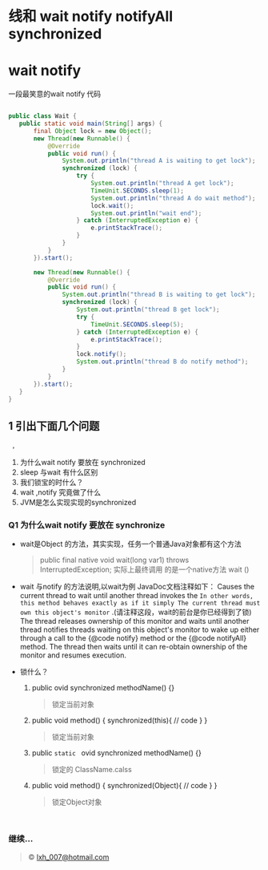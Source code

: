 线和 wait notify notifyAll  synchronized
====
# wait notify 
一段最笑意的wait notify 代码

 ~~~java
 
 public class Wait {
 	public static void main(String[] args) {
 		final Object lock = new Object();
 		new Thread(new Runnable() {
 			@Override
 			public void run() {
 				System.out.println("thread A is waiting to get lock");
 				synchronized (lock) {
 					try {
 						System.out.println("thread A get lock");
 						TimeUnit.SECONDS.sleep(1);
 						System.out.println("thread A do wait method");
 						lock.wait();
 						System.out.println("wait end");
 					} catch (InterruptedException e) {
 						e.printStackTrace();
 					}
 				}
 			}
 		}).start();
 
 		new Thread(new Runnable() {
 			@Override
 			public void run() {
 				System.out.println("thread B is waiting to get lock");
 				synchronized (lock) {
 					System.out.println("thread B get lock");
 					try {
 						TimeUnit.SECONDS.sleep(5);
 					} catch (InterruptedException e) {
 						e.printStackTrace();
 					}
 					lock.notify();
 					System.out.println("thread B do notify method");
 				}
 			}
 		}).start();
 	}
 }

 ~~~

## 1 引出下面几个问题
     ，
 1. 为什么wait notify 要放在 synchronized
 2. sleep 与wait 有什么区别
 3. 我们锁宝的时什么？
 4. wait ,notify 究竟做了什么
 5. JVM是怎么实现实现的synchronized

 
 
###  Q1 为什么wait notify 要放在 synchronize
- wait是Object 的方法，其实实现，任务一个普通Java对象都有这个方法
   > public final native void wait(long var1) throws InterruptedException;
   > 实际上最终调用 的是一个native方法 wait () 
   
-  wait 与notify 的方法说明,以wait为例 JavaDoc文档注释如下：
          Causes the current thread to wait until another thread invokes the
          `In other words, this method behaves exactly as if it simply
          The current thread must own this object's monitor` .(请注释这段，wait的前台是你已经得到了锁) 
          The thread releases ownership of this monitor and waits until another thread
          notifies threads waiting on this object's monitor to wake up
          either through a call to the {@code notify} method or the
          {@code notifyAll} method. The thread then waits until it can
          re-obtain ownership of the monitor and resumes execution.
    
- 锁什么？
  1. public ovid synchronized methodName() {}
     > 锁定当前对象
  2. public void method() {
        synchronized(this){
           // code
        }
     }
     > 锁定当前对象
     
  3. public ``static `` ovid synchronized methodName() {}
     > 锁定的 ClassName.calss 

  4.  public void method() {
         synchronized(Object){
                // code
             }
         }
      > 锁定Object对象

  `   ` 
  
  
  

### 继续...
  
  
  
  
  
  
  
  
  
  
  
  


 
 

                 
                     
 
 
                    
>&copy; lxh_007@hotmail.com
 
  
  

